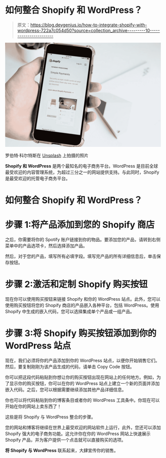 # 如何整合 Shopify 和 WordPress？

> 原文：<https://blog.devgenius.io/how-to-integrate-shopify-with-wordpress-722a7c054d50?source=collection_archive---------10----------------------->

![](img/2a3608906e6bd5252b32174d0aeda9b1.png)

罗伯特·科尔特斯在 [Unsplash](https://unsplash.com/s/photos/shopify-with-wordpress%3F?utm_source=unsplash&utm_medium=referral&utm_content=creditCopyText) 上拍摄的照片

**Shopify 和 WordPress** 是两个最知名的电子商务平台。WordPress 是目前全球最受欢迎的内容管理系统，为超过三分之一的网站提供支持。与此同时，Shopify 是最受欢迎的托管电子商务平台。

# 如何整合 Shopify 和 WordPress？

# 步骤 1:将产品添加到您的 Shopify 商店

之后，你需要将你的 Spotify 账户链接到你的物品。要添加您的产品，请转到右侧菜单中的产品选项卡，然后选择添加产品。

然后，对于您的产品，填写所有必填字段。填写完产品的所有详细信息后，单击保存按钮。

# 步骤 2:激活和定制 Shopify 购买按钮

现在你可以使用购买按钮来链接 Shopify 和你的 WordPress 站点。此外，您可以使用购买按钮将您的 Shopify 商店的产品嵌入各种平台，包括 WordPress。使用 Shopify 中生成的嵌入代码，您可以选择集成单个产品或一组产品。

# 步骤 3:将 Shopify 购买按钮添加到你的 WordPress 站点

现在，我们必须将你的产品添加到你的 WordPress 站点，以便你开始销售它们。然后，要复制刚刚为该产品生成的代码，请单击 Copy Code 按钮。

你可以把这段代码粘贴到你想让你的购买按钮出现在网站上的任何地方。例如，为了显示你的购买按钮，你可以在你的 WordPress 站点上建立一个新的页面并添加嵌入代码。之后，您可以根据需要继续添加其他产品详细信息。

你也可以将代码粘贴到你的博客条目或者你的 WordPress 工具条中。你现在可以开始在你的网站上卖东西了！

这些是将 Shopify 与 WordPress 整合的步骤。

您的网站和博客将继续在世界上最受欢迎的网站软件上运行，此外，您还可以添加 Shopify 强大的电子商务功能。这允许你在你的 WordPress 网站上快速展示 Shopify 产品，并为客户提供一个点击就可以直接购买的选项。

**将 Shopify 与 WordPress** 联系起来，大肆宣传你的销售。